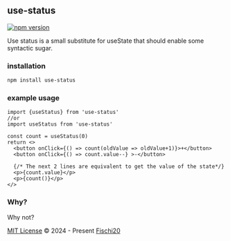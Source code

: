 ## use-status
[![npm version](https://badge.fury.io/js/use-status.svg)](https://badge.fury.io/js/use-status)


Use status is a small substitute for useState that should enable some syntactic sugar. 

### installation
```bash
npm install use-status
```

### example usage
```tsx
import {useStatus} from 'use-status'
//or
import useStatus from 'use-status'

const count = useStatus(0)
return <>
  <button onClick={() => count(oldValue => oldValue+1)}>+</button>
  <button onClick={() => count.value--} >-</button>

  {/* The next 2 lines are equivalent to get the value of the state*/}
  <p>{count.value}</p>
  <p>{count()}</p>
</>
```

### Why?
Why not?

[MIT License](https://github.com/fischi20/use-status/blob/main/LICENSE) © 2024 - Present [Fischi20](https://github.com/fischi20)